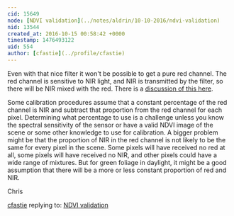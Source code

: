 ```yaml
---
cid: 15649
node: [NDVI validation](../notes/aldrin/10-10-2016/ndvi-validation)
nid: 13544
created_at: 2016-10-15 00:58:42 +0000
timestamp: 1476493122
uid: 554
author: [cfastie](../profile/cfastie)
---
```


Even with that nice filter it won't be possible to get a pure red channel. The red channel is sensitive to NIR light, and NIR is transmitted by the filter, so there will be NIR mixed with the red. There is a [discussion of this here](https://publiclab.org/notes/cfastie/11-24-2015/dual-band-pass-filters).

Some calibration procedures assume that a constant percentage of the red channel is NIR and subtract that proportion from the red channel for each pixel. Determining what percentage to use is a challenge unless you know the spectral sensitivity of the sensor or have a valid NDVI image of the scene or some other knowledge to use for calibration. A bigger problem might be that the proportion of NIR in the red channel is not likely to be the same for every pixel in the scene. Some pixels will have received no red at all, some pixels will have received no NIR, and other pixels could have a wide range of mixtures. But for green foliage in daylight, it might be a good assumption that there will be a more or less constant proportion of red and NIR.

Chris

[cfastie](../profile/cfastie) replying to: [NDVI validation](../notes/aldrin/10-10-2016/ndvi-validation)

